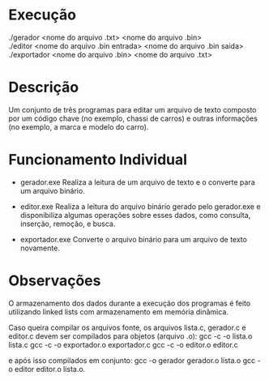 # Execução
./gerador <nome do arquivo .txt> <nome do arquivo .bin>  
./editor <nome do arquivo .bin entrada> <nome do arquivo .bin saida>  
./exportador <nome do arquivo .bin> <nome do arquivo .txt>


# Descrição
Um conjunto de três programas para editar um arquivo de texto composto por um código chave (no exemplo, chassi de carros) e outras informações (no exemplo, a marca e modelo do carro).


# Funcionamento Individual

- gerador.exe
Realiza a leitura de um arquivo de texto e o converte para um arquivo binário.

- editor.exe
Realiza a leitura do arquivo binário gerado pelo gerador.exe e disponibiliza algumas operações sobre esses dados, como consulta, inserção, remoção,  e busca.

- exportador.exe
Converte o arquivo binário para um arquivo de texto novamente.


# Observações
O armazenamento dos dados durante a execução dos programas é feito utilizando linked lists com armazenamento em memória dinâmica.

Caso queira compilar os arquivos fonte, os arquivos lista.c, gerador.c e editor.c devem ser compilados para objetos (arquivo .o):
gcc -c -o lista.o lista.c
gcc -c -o exportador.o exportador.c
gcc -c -o editor.o editor.c

e após isso compilados em conjunto: 
gcc -o gerador gerador.o lista.o
gcc -o editor editor.o lista.o.
